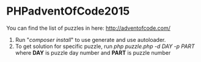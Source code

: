 # PHPadventOfCode2015

You can find the list of puzzles in here: http://adventofcode.com/

1. Run "_composer install_" to use generate and use autoloader.
2. To get solution for specific puzzle, run
_php puzzle.php -d DAY -p PART_
where **DAY** is puzzle day number and **PART** is puzzle number